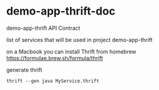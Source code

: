 # demo-app-thrift-doc
demo-app-thrift API Contract

list of services that will be used in project demo-app-thrift

on a Macbook you can install Thrift from homebrew https://formulae.brew.sh/formula/thrift

generate thrift
```
thrift --gen java MyService.thrift
```
